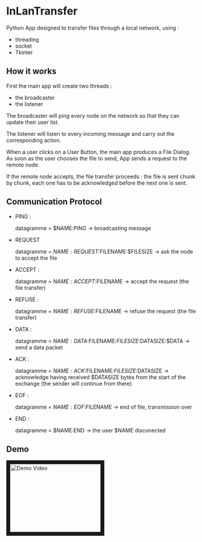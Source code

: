 # InLanTransfer
Python App designed to transfer files through a local network, using :
  - threading
  - socket
  - Tkinter
  
## How it works

First the main app will create two threads :
  - the broadcaster
  - the listener

The broadcaster will ping every node on the network so that they can update their user list.

The listener will listen to every incoming message and carry out the corresponding action.

When a user clicks on a User Button, the main app produces a File Dialog. As soon as the user chooses the file to send, App sends a request to the remote node. 

If the remote node accepts, the file transfer proceeds : the file is sent chunk by chunk, each one has to be acknowledged before the next one is sent.

## Communication Protocol

- PING :

  datagramme =  $NAME:PING  -> broadcasting message
- REQUEST

  datagramme = $NAME:REQUEST:$FILENAME:$FILESIZE  -> ask the node to accept the file
- ACCEPT :

  datagramme = $NAME:ACCEPT:$FILENAME -> accept the request (the file transfer)
- REFUSE :

  datagramme = $NAME:REFUSE:$FILENAME -> refuse the request (the file transfer)
- DATA :

  datagramme = $NAME:DATA:$FILENAME:$FILESIZE:$DATASIZE:$DATA -> send a data packet
- ACK :

  datagramme = $NAME:ACK:$FILENAME:$FILESIZE:$DATASIZE -> acknowledge having received $DATASIZE bytes from the start of the exchange (the sender will continue from there)
- EOF :

  datagramme = $NAME:EOF:$FILENAME -> end of file, transmission over
- END :

  datagramme = $NAME:END  -> the user $NAME disconected

## Demo

<a href="http://www.youtube.com/watch?feature=player_embedded&v=O6nVn01DYBQ" target="_blank"><img src="http://img.youtube.com/vi/O6nVn01DYBQ/0.jpg" alt="Demo Video" width="240" height="180" border="10" /></a>
